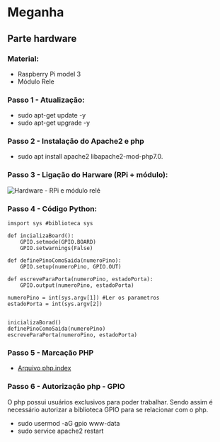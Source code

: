 # Meganha
## Parte hardware

### Material:

* Raspberry Pi model 3
* Módulo Rele 

### Passo 1 - Atualização:

* sudo apt-get update -y
* sudo apt-get upgrade -y

### Passo 2 - Instalação do Apache2 e php

* sudo apt install apache2 libapache2-mod-php7.0.


### Passo 3 - Ligação do Harware (RPi + módulo):

![Hardware - RPi e módulo relé](https://i.imgur.com/Ax7tEyQ.png)


### Passo 4 - Código Python:

```import RPi.GPIO #biblioteca GPIO
imsport sys #biblioteca sys

def incializaBoard():
    GPIO.setmode(GPIO.BOARD)
    GPIO.setwarnings(False)
    
def definePinoComoSaida(numeroPino):
    GPIO.setup(numeroPino, GPIO.OUT)

def escreveParaPorta(numeroPino, estadoPorta):
    GPIO.output(numeroPino, estadoPorta)
    
numeroPino = int(sys.argv[1]) #Ler os parametros
estadoPorta = int(sys.argv[2])


inicializaBorad()
definePinoComoSaida(numeroPino)
escreveParaPorta(numeroPino, estadoPorta)
```

### Passo 5 - Marcação PHP

* [Arquivo php.index](https://drive.google.com/open?id=1C5P7FTTj5g_hb-LXcZPLzfmiKNAOX8uF) 

### Passo 6 - Autorização php - GPIO

O php possui usuários exclusivos para poder trabalhar. Sendo assim é necessário autorizar a biblioteca GPIO para se relacionar com o php.

* sudo usermod -aG gpio www-data
* sudo service apache2 restart
